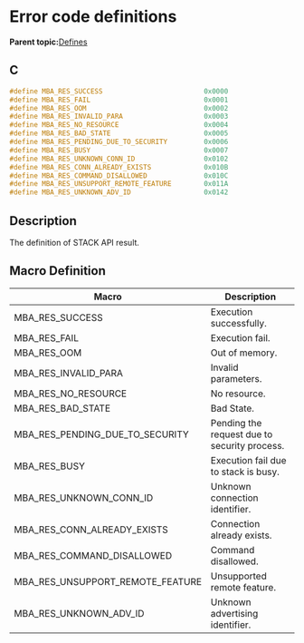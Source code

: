 # Error code definitions

**Parent topic:**[Defines](GUID-713ADCA8-213E-4C66-B4D7-EF5CBCCC4F3F.md)

## C

```c
#define MBA_RES_SUCCESS                         0x0000
#define MBA_RES_FAIL                            0x0001
#define MBA_RES_OOM                             0x0002
#define MBA_RES_INVALID_PARA                    0x0003
#define MBA_RES_NO_RESOURCE                     0x0004
#define MBA_RES_BAD_STATE                       0x0005
#define MBA_RES_PENDING_DUE_TO_SECURITY         0x0006
#define MBA_RES_BUSY                            0x0007
#define MBA_RES_UNKNOWN_CONN_ID                 0x0102
#define MBA_RES_CONN_ALREADY_EXISTS             0x010B
#define MBA_RES_COMMAND_DISALLOWED              0x010C
#define MBA_RES_UNSUPPORT_REMOTE_FEATURE        0x011A
#define MBA_RES_UNKNOWN_ADV_ID                  0x0142
```

## Description

The definition of STACK API result.

## Macro Definition

|Macro|Description|
|-----|-----------|
|MBA\_RES\_SUCCESS|Execution successfully.|
|MBA\_RES\_FAIL|Execution fail.|
|MBA\_RES\_OOM|Out of memory.|
|MBA\_RES\_INVALID\_PARA|Invalid parameters.|
|MBA\_RES\_NO\_RESOURCE|No resource.|
|MBA\_RES\_BAD\_STATE|Bad State.|
|MBA\_RES\_PENDING\_DUE\_TO\_SECURITY|Pending the request due to security process.|
|MBA\_RES\_BUSY|Execution fail due to stack is busy.|
|MBA\_RES\_UNKNOWN\_CONN\_ID|Unknown connection identifier.|
|MBA\_RES\_CONN\_ALREADY\_EXISTS|Connection already exists.|
|MBA\_RES\_COMMAND\_DISALLOWED|Command disallowed.|
|MBA\_RES\_UNSUPPORT\_REMOTE\_FEATURE|Unsupported remote feature.|
|MBA\_RES\_UNKNOWN\_ADV\_ID|Unknown advertising identifier.|

